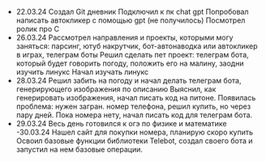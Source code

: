 - 22.03.24
Создал Git дневник
Подключил к пк chat gpt
Попробовал написать автокликер с помощью gpt (не получилось)
Посмотрел ролик про С
- 26.03.24
Рассмотрел направления и проекты, которыми могу заняться: парсинг, ютуб накрутчик, бот-автонаводка или автокликер в играх, телеграм боты
Решил сделать пет проект: телеграм бота, который будет говорить погоду, положить его на малину, заодни изучить линукс
Начал изучать линукс
- 28.03.24
Решил забить на погоду и начал делать телеграм бота, генерирующего изображения по описанию
Выяснил, как генерировать изображения, начал писать код на питоне.
Появилась проблема: нужен загран. номер телефона, решил купить, но через пару дней.
Пока номера нету, начал писать код для телеграм бота.
- 29.03.24
Весь день готовился к огэ по физике и математике
-30.03.24
Нашел сайт для покупки номера, планирую скоро купить
Освоил базовые функции библиотеки Telebot, создал своего бота и запустил на нем базовые операции.
